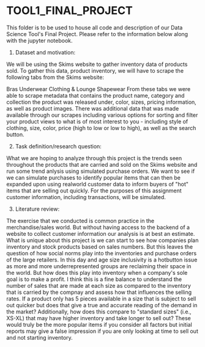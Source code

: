 # TOOL1_FINAL_PROJECT

This folder is to be used to house all code and description of our Data Science Tool's Final Project. Please refer to the information below along with the jupyter notebook.




1. Dataset and motivation:

We will be using the Skims website to gather inventory data of products sold. To gather this data, product inventory, we will have to scrape the following tabs from the Skims website:

Bras
Underwear
Clothing & Lounge
Shapewear
From these tabs we were able to scrape metadata that contains the product name, category and collection the product was released under, color, sizes, pricing information, as well as product images. There was additional data that was made available through our scrapes including various options for sorting and filter your product views to what is of most interest to you - including style of clothing, size, color, price (high to low or low to high), as well as the search button.





2. Task definition/research question:

What we are hoping to analyze through this project is the trends seen throughout the products that are carried and sold on the Skims website and run some trend anlysis using simulated purchase orders. We want to see if we can simulate purchases to identify popular items that can then be expanded upon using realworld customer data to inform buyers of "hot" items that are selling out quickly. For the purposes of this assignment customer information, including transactions, will be simulated.




3. Literature review:

The exercise that we conducted is common practice in the merchandise/sales world. But without having access to the backend of a website to collect customer information our analysis is at best an estimate. What is unique about this project is we can start to see how companies plan inventory and stock products based on sales numbers. But this leaves the question of how social norms play into the inventories and purchase orders of the large retailers. In this day and age size inclusivity is a hotbutton issue as more and more underrepresented groups are reclaiming their space in the world. But how does this play into inventory when a company's sole goal is to make a profit. I think this is a fine balance to understand the number of sales that are made at each size as compared to the inventory that is carried by the compnay and assess how that influences the selling rates. If a product only has 5 pieces available in a size that is subject to sell out quicker but does that give a true and accurate reading of the demand in the market? Additionally, how does this compare to "standard sizes" (i.e., XS-XL) that may have higher inventory and take longer to sell out? These would truly be the more popular items if you consider all factors but initial reports may give a false impression if you are only looking at time to sell out and not starting inventory.
